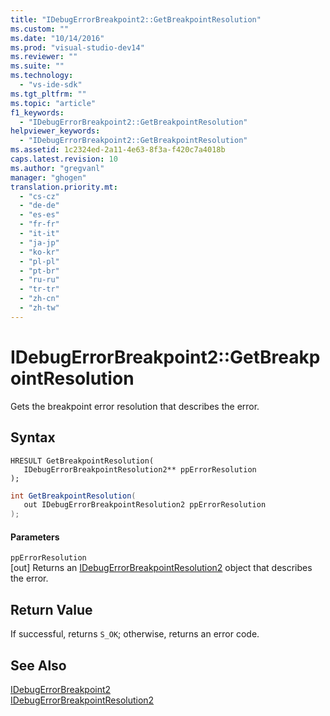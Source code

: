 ```yaml
---
title: "IDebugErrorBreakpoint2::GetBreakpointResolution"
ms.custom: ""
ms.date: "10/14/2016"
ms.prod: "visual-studio-dev14"
ms.reviewer: ""
ms.suite: ""
ms.technology: 
  - "vs-ide-sdk"
ms.tgt_pltfrm: ""
ms.topic: "article"
f1_keywords: 
  - "IDebugErrorBreakpoint2::GetBreakpointResolution"
helpviewer_keywords: 
  - "IDebugErrorBreakpoint2::GetBreakpointResolution"
ms.assetid: 1c2324ed-2a11-4e63-8f3a-f420c7a4018b
caps.latest.revision: 10
ms.author: "gregvanl"
manager: "ghogen"
translation.priority.mt: 
  - "cs-cz"
  - "de-de"
  - "es-es"
  - "fr-fr"
  - "it-it"
  - "ja-jp"
  - "ko-kr"
  - "pl-pl"
  - "pt-br"
  - "ru-ru"
  - "tr-tr"
  - "zh-cn"
  - "zh-tw"
---
```

# IDebugErrorBreakpoint2::GetBreakpointResolution
Gets the breakpoint error resolution that describes the error.  
  
## Syntax  
  
```cpp#  
HRESULT GetBreakpointResolution(   
   IDebugErrorBreakpointResolution2** ppErrorResolution  
);  
```  
  
```c#  
int GetBreakpointResolution(   
   out IDebugErrorBreakpointResolution2 ppErrorResolution  
);  
```  
  
#### Parameters  
 `ppErrorResolution`  
 [out] Returns an [IDebugErrorBreakpointResolution2](../extensibility/idebugerrorbreakpointresolution2.md) object that describes the error.  
  
## Return Value  
 If successful, returns `S_OK`; otherwise, returns an error code.  
  
## See Also  
 [IDebugErrorBreakpoint2](../extensibility/idebugerrorbreakpoint2.md)   
 [IDebugErrorBreakpointResolution2](../extensibility/idebugerrorbreakpointresolution2.md)